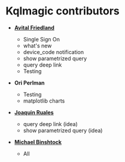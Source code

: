 Kqlmagic contributors
============================================

* **[Avital Friedland](https://github.com/avitalfriedland)**

  * Single Sign On
  * what's new
  * device_code notification
  * show parametrized query
  * query deep link
  * Testing

* **Ori Perlman**

  * Testing
  * matplotlib charts

* **[Joaquin Ruales](https://github.com/jruales)**

  * query deep link (idea)
  * show parametrized query (idea)

* **[Michael Binshtock](https://github.com/mbnshtck)**

  * All
